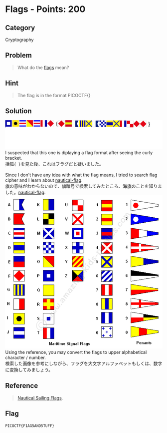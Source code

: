 # Flags - Points: 200
## Category
Cryptography 
## Problem 
> What do the [flags](https://github.com/s4lm0n-m4k1/CTF_Writeup_pico2019/blob/master/Cryptography/Flags/flag.png) mean?
## Hint
> The flag is in the format PICOCTF{}
## Solution 
![flags](https://github.com/s4lm0n-m4k1/CTF_Writeup_pico2019/blob/master/Cryptography/Flags/flag.png) \
I suspected that this one is diplaying a flag format after seeing the curly bracket. \
括弧`{ }`を見た後、これはフラグだと疑いました。 \
<br>
Since I don't have any idea with what the flag means, I tried to search flag cipher and I learn about [nautical-flag](https://github.com/s4lm0n-m4k1/CTF_Writeup_pico2019/blob/master/Cryptography/Flags/nautical-flag.png).\
旗の意味がわからないので、旗暗号で検索してみたところ、海旗のことを知りました。[nautical-flag](https://github.com/s4lm0n-m4k1/CTF_Writeup_pico2019/blob/master/Cryptography/Flags/nautical-flag.png).\
![nautical-flag](https://github.com/s4lm0n-m4k1/CTF_Writeup_pico2019/blob/master/Cryptography/Flags/nautical-flag.png)\
Using the reference, you may convert the flags to upper alphabetical character / number. \
検索した画像を参考にしながら、フラグを大文字アルファベットもしくは、数字に変換してみましょう。
## Reference 
> [Nautical Sailing Flags](https://www.google.com/search?q=nautical+sailing+flags&sxsrf=ALeKk001vkzPT1-xZHDrrtGyPYUhPMFSxg:1599687392280&source=lnms&tbm=isch&sa=X&ved=2ahUKEwj0y5L2g93rAhUNq5QKHZsFB9AQ_AUoAXoECB0QAw&biw=638&bih=369).
## Flag
`PICOCTF{F1AG5AND5TUFF}`
